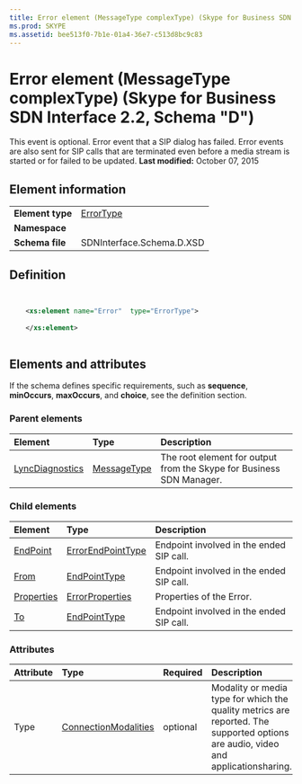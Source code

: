```yaml
---
title: Error element (MessageType complexType) (Skype for Business SDN Interface 2.2, Schema "D")
ms.prod: SKYPE
ms.assetid: bee513f0-7b1e-01a4-36e7-c513d8bc9c83
---
```



# Error element (MessageType complexType) (Skype for Business SDN Interface 2.2, Schema "D")
This event is optional. Error event that a SIP dialog has failed. Error events are also sent for SIP calls that are terminated even before a media stream is started or for failed to be updated. 
 **Last modified:** October 07, 2015
  
    
    


## Element information


|||
|:-----|:-----|
|**Element type**| [ErrorType](errortype-complextype.md)|
|**Namespace**||
|**Schema file**|SDNInterface.Schema.D.XSD |
   

## Definition


```XML


    <xs:element name="Error"  type="ErrorType">
    
    </xs:element>
  
```


## Elements and attributes

If the schema defines specific requirements, such as **sequence**, **minOccurs**, **maxOccurs**, and **choice**, see the definition section. 
  
    
    

### Parent elements



|**Element**|**Type**|**Description**|
|:-----|:-----|:-----|
| [LyncDiagnostics](lyncdiagnostics-element.md)| [MessageType](messagetype-complextype.md)|The root element for output from the Skype for Business SDN Manager. |
   

### Child elements



|**Element**|**Type**|**Description**|
|:-----|:-----|:-----|
| [EndPoint](endpoint-element-errortype-complextype.md)| [ErrorEndPointType](errorendpointtype-complextype.md)|Endpoint involved in the ended SIP call. |
| [From](from-element-errortype-complextype.md)| [EndPointType](endpointtype-complextype.md)|Endpoint involved in the ended SIP call. |
| [Properties](properties-element-errortype-complextype.md)| [ErrorProperties](errorproperties-complextype.md)|Properties of the Error. |
| [To](to-element-errortype-complextype.md)| [EndPointType](endpointtype-complextype.md)|Endpoint involved in the ended SIP call. |
   

### Attributes



|**Attribute**|**Type**|**Required**|**Description**|**Possible values**|
|:-----|:-----|:-----|:-----|:-----|
|Type | [ConnectionModalities](connectionmodalities-simpletype.md)|optional |Modality or media type for which the quality metrics are reported. The supported options are audio, video and applicationsharing. |Values of the ConnectionModalities type. |
   

